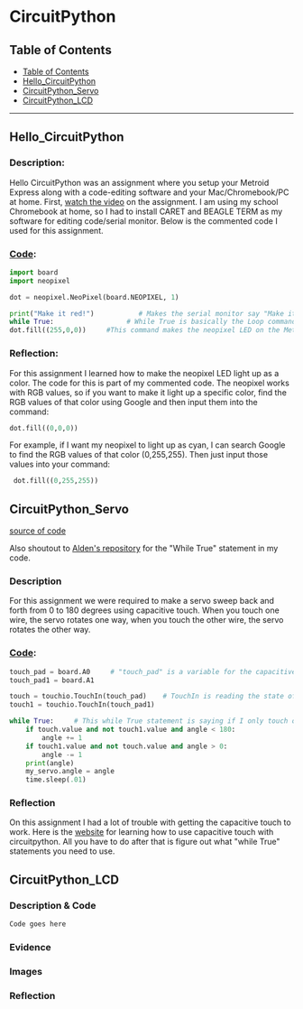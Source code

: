 # CircuitPython

## Table of Contents
* [Table of Contents](#TableOfContents)
* [Hello_CircuitPython](#Hello_CircuitPython)
* [CircuitPython_Servo](#CircuitPython_Servo)
* [CircuitPython_LCD](#CircuitPython_LCD)
---

## Hello_CircuitPython

### Description:
Hello CircuitPython was an assignment where you setup your Metroid Express along with a code-editing software and your Mac/Chromebook/PC at home. First, [watch the video](https://cvilleschools.instructure.com/courses/31071/assignments/258611?module_item_id=797166) on the assignment. I am using my school Chromebook at home, so I had to install CARET and BEAGLE TERM as my software for editing code/serial monitor. Below is the commented code I used for this assignment.

### [Code](https://github.com/slynch66/CircuitPython/blob/main/Hello_CircuitPython.py):
``` python
import board
import neopixel

dot = neopixel.NeoPixel(board.NEOPIXEL, 1)

print("Make it red!")           # Makes the serial monitor say "Make it red!" when the LED is red.
while True:                  # While True is basically the Loop command in Arduino.
dot.fill((255,0,0))     #This command makes the neopixel LED on the Metroid light up red.
```

### Reflection:
For this assignment I learned how to make the neopixel LED light up as a color. The code for this is part of my commented code. The neopixel works with RGB values, so if you want to make it light up a specific color, find the RGB values of that color using Google and then input them into the command:
``` python
dot.fill((0,0,0))
```
For example, if I want my neopixel to light up as cyan, I can search Google to find the RGB values of that color (0,255,255). Then just input those values into your command:
``` python
 dot.fill((0,255,255))
```

## CircuitPython_Servo

[source of code](https://learn.adafruit.com/circuitpython-essentials/circuitpython-servo)

Also shoutout to [Alden's repository](https://github.com/adent11/CircuitPython) for the "While True" statement in my code. 

### Description
For this assignment we were required to make a servo sweep back and forth from 0 to 180 degrees using capacitive touch. When you touch one wire, the servo rotates one way, when you touch the other wire, the servo rotates the other way.

### [Code](https://github.com/slynch66/CircuitPython/blob/main/CircuitPython_Servo.py):
```python
touch_pad = board.A0     # "touch_pad" is a variable for the capacitive touch and here it is assigned to pin 0
touch_pad1 = board.A1

touch = touchio.TouchIn(touch_pad)    # TouchIn is reading the state of the capacitive touch, similar to digitalRead() for Arduino
touch1 = touchio.TouchIn(touch_pad1)

while True:     # This while True statement is saying if I only touch one of the wires, move the servo that way
    if touch.value and not touch1.value and angle < 180:   
        angle += 1
    if touch1.value and not touch.value and angle > 0:
        angle -= 1
    print(angle)
    my_servo.angle = angle
    time.sleep(.01)
```

### Reflection
On this assignment I had a lot of trouble with getting the capacitive touch to work. Here is the [website](https://learn.adafruit.com/circuitpython-essentials/circuitpython-cap-touch) for learning how to use capacitive touch with circuitpython. All you have to do after that is figure out what "while True" statements you need to use.

## CircuitPython_LCD

### Description & Code

```python
Code goes here

```

### Evidence

### Images

### Reflection
